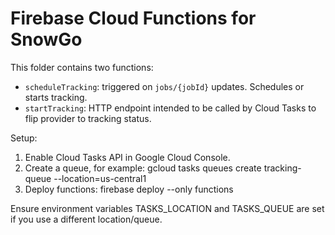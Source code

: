 
# Firebase Cloud Functions for SnowGo

This folder contains two functions:
- `scheduleTracking`: triggered on `jobs/{jobId}` updates. Schedules or starts tracking.
- `startTracking`: HTTP endpoint intended to be called by Cloud Tasks to flip provider to tracking status.

Setup:
1. Enable Cloud Tasks API in Google Cloud Console.
2. Create a queue, for example:
   gcloud tasks queues create tracking-queue --location=us-central1
3. Deploy functions:
   firebase deploy --only functions

Ensure environment variables TASKS_LOCATION and TASKS_QUEUE are set if you use a different location/queue.
